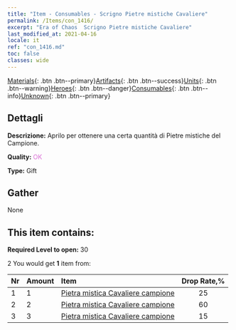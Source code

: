 ```yaml
---
title: "Item - Consumables - Scrigno Pietre mistiche Cavaliere"
permalink: /Items/con_1416/
excerpt: "Era of Chaos  Scrigno Pietre mistiche Cavaliere"
last_modified_at: 2021-04-16
locale: it
ref: "con_1416.md"
toc: false
classes: wide
---
```

 [Materials](/it/Items/){: .btn .btn--primary}[Artifacts](/it/Items/Artifacts/){: .btn .btn--success}[Units](/it/Items/Units/){: .btn .btn--warning}[Heroes](/it/Items/Heroes/){: .btn .btn--danger}[Consumables](/it/Items/Consumables/){: .btn .btn--info}[Unknown](/it/Items/Unknown/){: .btn .btn--primary}

## Dettagli
 **Descrizione:** Aprilo per ottenere una certa quantità di Pietre mistiche del Campione.

 **Quality:** <span style="color: #DA70D6">OK</span>

 **Type:** Gift

## Gather

  None

## This item contains:

 **Required Level to open:** 30

 2 You would get **1** item  from:

  | Nr | Amount |     Item    | Drop Rate,% |
  |:---|:-------|:------------|:---------:|
  | 1 | 1 | [Pietra mistica Cavaliere campione](/it/Items/unt_287/) | 25 | 
  | 2 | 2 | [Pietra mistica Cavaliere campione](/it/Items/unt_287/) | 60 | 
  | 3 | 3 | [Pietra mistica Cavaliere campione](/it/Items/unt_287/) | 15 | 
